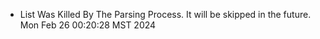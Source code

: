 *  List Was Killed By The Parsing Process. It will be skipped in the future. Mon Feb 26 00:20:28 MST 2024
